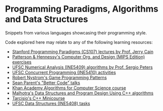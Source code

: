 Programming Paradigms, Algorithms and Data Structures
====

Snippets from various languages showcasing their programming style.

Code explored here may relate to any of the following learning resources:
* [Stanford Programming Paradigms (CS107) lectures by Prof. Jerry Cain](https://www.youtube.com/playlist?list=PL9D558D49CA734A02)
* [Patterson & Hennessy's Computer Org. and Design (MIPS Edition) exercises](https://github.com/CalicoUFSC/biblioteca/blob/master/3a_fase/INE5411.md)
* [UFSC Numerical Analysis (INE5409) algorithms by Prof. Sergio Peters](http://sergiopeters.prof.ufsc.br/livro-calculo-numerico-computacional/)
* [UFSC Concurrent Programming (INE5410) activities](https://planos.inf.ufsc.br/modulos/planos/visualizar.php?id=3001)
* [Robert Nystrom's Game Programming Patterns](http://gameprogrammingpatterns.com/)
* [Sean Parent's "Better Code" talks](https://www.youtube.com/watch?v=QGcVXgEVMJg)
* [Khan Academy Algorithms for Computer Science course](https://www.khanacademy.org/computing/computer-science/algorithms)
* [Malhotra's Data Structures and Program Design Using C++ algorithms](https://styluspub.presswarehouse.com/browse/book/9781683923701/Data-Structures-and-Program-Design-Using-C)
* [Tarcisio's C++ Minicourse](http://tarcis.io/cpp/)
* [UFSC Data Structures (INE5408) tasks](https://www.youtube.com/watch?list=PLWG7TKLwYttnlvODGYZQlBIVL1iyPJy5a&v=0mbp5qtl_9g)
